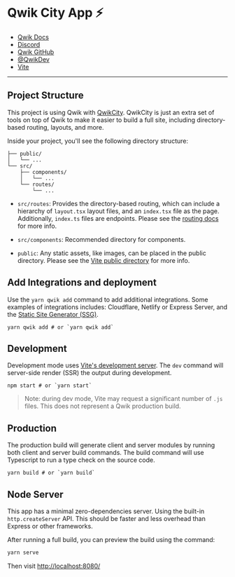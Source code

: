 # Qwik City App ⚡️

- [Qwik Docs](https://qwik.builder.io/)
- [Discord](https://qwik.builder.io/chat)
- [Qwik GitHub](https://github.com/BuilderIO/qwik)
- [@QwikDev](https://twitter.com/QwikDev)
- [Vite](https://vitejs.dev/)

---

## Project Structure

This project is using Qwik with
[QwikCity](https://qwik.builder.io/qwikcity/overview/).
QwikCity is just an extra set of tools on top of Qwik to make it easier to
build a full site, including directory-based routing, layouts, and more.

Inside your project, you'll see the following directory structure:

```text
├── public/
│   └── ...
└── src/
    ├── components/
    │   └── ...
    └── routes/
        └── ...
```

- `src/routes`: Provides the directory-based routing, which can include
  a hierarchy of `layout.tsx` layout files, and an `index.tsx` file as the page.
  Additionally, `index.ts` files are endpoints. Please see the
  [routing docs](https://qwik.builder.io/qwikcity/routing/overview/) for more info.

- `src/components`: Recommended directory for components.

- `public`: Any static assets, like images, can be placed in the public directory.
  Please see the [Vite public directory](https://vitejs.dev/guide/assets.html#the-public-directory)
  for more info.

## Add Integrations and deployment

Use the `yarn qwik add` command to add additional integrations. Some examples of
integrations includes: Cloudflare, Netlify or Express Server, and the
[Static Site Generator (SSG)](https://qwik.builder.io/qwikcity/guides/static-site-generation/).

```shell
yarn qwik add # or `yarn qwik add`
```

## Development

Development mode uses [Vite's development server](https://vitejs.dev/). The `dev`
command will server-side render (SSR) the output during development.

```shell
npm start # or `yarn start`
```

> Note: during dev mode, Vite may request a significant number of `.js` files.
> This does not represent a Qwik production build.

## Production

The production build will generate client and server modules by running
both client and server build commands. The build command will use Typescript
to run a type check on the source code.

```shell
yarn build # or `yarn build`
```

## Node Server

This app has a minimal zero-dependencies server. Using the built-in
`http.createServer` API. This should be faster and less overhead than Express
or other frameworks.

After running a full build, you can preview the build using the command:

```bash
yarn serve
```

Then visit [http://localhost:8080/](http://localhost:8080/)
